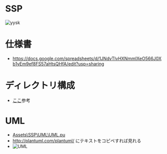 # SSP
![yysk](http://livedoor.4.blogimg.jp/glintbooster/imgs/f/f/ffcded70.gif)

# 仕様書
- https://docs.google.com/spreadsheets/d/1JNdvTlvHXNmmIXeO566J0Xb1yEm9ef8FS57aHtsQHfA/edit?usp=sharing

# ディレクトリ構成
- [ここ](http://komaken.me/blog/2016/09/01/unity%E3%82%AA%E3%83%AC%E3%82%AA%E3%83%AC%E3%81%8A%E3%81%99%E3%81%99%E3%82%81unity%E3%83%95%E3%82%A9%E3%83%AB%E3%83%80%E6%A7%8B%E6%88%90%E3%81%A8git%E7%AE%A1%E7%90%86/)参考

# UML
- [Assets\SSP\UML\UML.pu](https://git.denx.jp/chorome/SSP/src/master/Assets/SSP/UML/UML.pu)
- http://plantuml.com/plantuml/ にテキストをコピペすれば見れる
- ![UML](https://git.denx.jp/SSP/SSP/raw/master/Assets/SSP/UML/UML.png)

